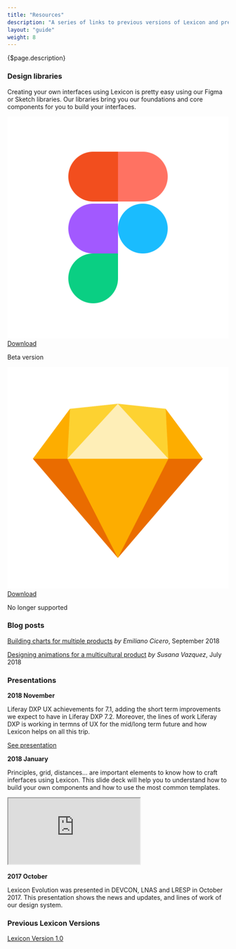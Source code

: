 ```yaml
---
title: "Resources"
description: "A series of links to previous versions of Lexicon and presentations done related to this design language."
layout: "guide"
weight: 8
---
```


<div class="page-description">{$page.description}</div>

### Design libraries

Creating your own interfaces using Lexicon is pretty easy using our Figma or Sketch libraries. Our libraries bring you our foundations and core components for you to build your interfaces.

<div class="row">
    <div class="download-card">
        <img class="download-card-img" src="../../../images/resources/figma-logo.png">
        <a class="btn btn-primary" href="https://drive.google.com/file/d/1HB5Efjbzi_hc_mMRdQ_tMGNmTnqj_IPp/view?usp=sharing" target="_blank">Download</a>
        <p class="download-card-text">Beta version</p>
    </div>
    <div class="download-card">
        <img class="download-card-img" src="../../../images/resources/sketch-symbol-transparent.png">
        <a class="btn btn-primary" href="https://drive.google.com/file/d/1HfMYCIK9GE4htG6aTaRJ3NE5pJY7aB3k/view?usp=sharing" target="_blank">Download</a>
        <p class="download-card-text">No longer supported</p>
    </div>
</div>

### Blog posts

[Building charts for multiple products](https://medium.com/liferaydesign/building-charts-for-multiple-products-bb399ef1a71e) *by Emiliano Cicero*, September 2018

[Designing animations for a multicultural product](https://medium.com/liferaydesign/designing-for-a-multicultural-product-9564bc657cb5) *by Susana Vazquez*, July 2018

### Presentations

**2018 November**

Liferay DXP UX achievements for 7.1, adding the short term improvements we expect to have in Liferay DXP 7.2. Moreover, the lines of work Liferay DXP is working in termns of UX for the mid/long term future and how Lexicon helps on all this trip.

<a href="https://speakerdeck.com/victorvalle/liferay-dxp-ux-evolution-7d102f41-5803-41f5-ac2e-1da01da4f1a7" target="_blank">See presentation</a>


**2018 January**

Principles, grid, distances... are important elements to know how to craft inferfaces using Lexicon. This slide deck will help you to understand how to build your own components and how to use the most common templates.

<div class="videoContainer">
    <iframe src="https://docs.google.com/presentation/d/e/2PACX-1vSfh3xT-ogqij9lmxzJ3n1BmmweFu9XSYahZATIbt7R6jZpqrXEp3iGNSkGwIbGsXKDLGe9d5zs6PnH/embed?start=false&loop=false&delayms=3000" class="video"></iframe>
</div>

**2017 October**

Lexicon Evolution was presented in DEVCON, LNAS and LRESP in October 2017. This presentation shows the news and updates, and lines of work of our design system.

<script async class="speakerdeck-embed" data-id="2e287bdf09a44bb78231e707a84a26a5" data-ratio="1.77777777777778" src="//speakerdeck.com/assets/embed.js"></script>

### Previous Lexicon Versions

[Lexicon Version 1.0](http://v1.lexicondesign.io)